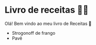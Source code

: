 # Livro de receitas :man_cook:

Olá!  Bem vindo ao meu livro de Receitas :wave:

- Strogonoff de frango
- Pavê